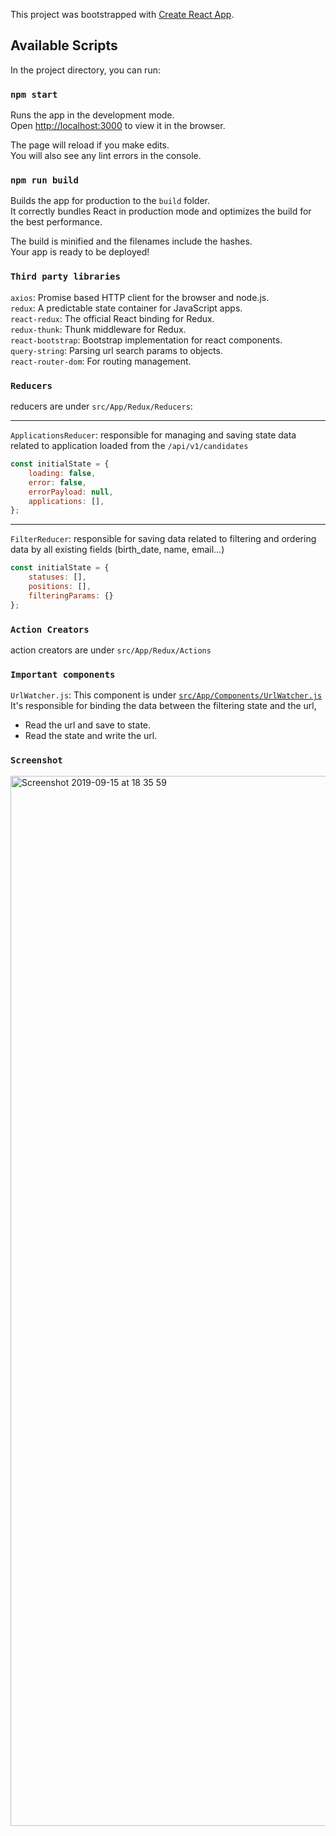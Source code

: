 This project was bootstrapped with [Create React App](https://github.com/facebook/create-react-app).

## Available Scripts

In the project directory, you can run:

### `npm start`

Runs the app in the development mode.<br>
Open [http://localhost:3000](http://localhost:3000) to view it in the browser.

The page will reload if you make edits.<br>
You will also see any lint errors in the console.

### `npm run build`

Builds the app for production to the `build` folder.<br>
It correctly bundles React in production mode and optimizes the build for the best performance.

The build is minified and the filenames include the hashes.<br>
Your app is ready to be deployed!

### `Third party libraries`
`axios`: Promise based HTTP client for the browser and node.js.<br>
`redux`: A predictable state container for JavaScript apps.<br>
`react-redux`: The official React binding for Redux.<br>
`redux-thunk`: Thunk middleware for Redux.<br>
`react-bootstrap`: Bootstrap implementation for react components.<br>
`query-string`: Parsing url search params to objects.<br>
`react-router-dom`: For routing management.<br>

### `Reducers`
reducers are under `src/App/Redux/Reducers`:<br>
<hr>

`ApplicationsReducer`: responsible for managing and saving state data related to application loaded from the `/api/v1/candidates`
```javascript
const initialState = {
    loading: false,
    error: false,
    errorPayload: null,
    applications: [],
};
```

<hr>

`FilterReducer`: responsible for saving data related to filtering and ordering data by all existing fields (birth_date, name, email...)
```javascript
const initialState = {
    statuses: [],
    positions: [],
    filteringParams: {}
};
```

### `Action Creators`
action creators are under `src/App/Redux/Actions`

### `Important components`
`UrlWatcher.js`: This component is under [`src/App/Components/UrlWatcher.js`](https://github.com/SouhaibBenFarhat/hr-manager/blob/master/src/App/Components/UrlWatcher.js)
It's responsible for binding the data between the filtering state and the url,
- Read the url and save to state.<br>
- Read the state and write the url.
         
### `Screenshot`
<img width="1680" alt="Screenshot 2019-09-15 at 18 35 59" src="https://user-images.githubusercontent.com/22856303/64925223-b24b2180-d7ed-11e9-8431-dd219df8a232.png">

